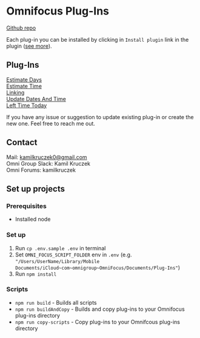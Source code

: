 # Omnifocus Plug-Ins

[Github repo](https://github.com/mmaer/omnifocus-scripts)

Each plug-in you can be installed by clicking in `Install plugin` link in the plugin ([see more](https://omni-automation.com/plugins/install-links.html)).

## Plug-Ins 

[Estimate Days](./scripts/estimateDays)\
[Estimate Time](./scripts/estimateTime)\
[Linking](./scripts/linking/)\
[Update Dates And Time](./scripts/updateDatesAndTime/)\
[Left Time Today](./scripts/leftTimeToday/)

If you have any issue or suggestion to update existing plug-in or create the new one. Feel free to reach me out.

## Contact

Mail: kamilkruczek0@gmail.com\
Omni Group Slack: Kamil Kruczek\
Omni Forums: kamilkruczek

## Set up projects

### Prerequisites
- Installed node

### Set up 

1. Run `cp .env.sample .env` in terminal
2. Set `OMNI_FOCUS_SCRIPT_FOLDER` env in `.env` (e.g. `"/Users/UserName/Library/Mobile Documents/iCloud~com~omnigroup~OmniFocus/Documents/Plug-Ins"`)
3. Run `npm install`

### Scripts
- `npm run build` - Builds all scripts
- `npm run buildAndCopy` - Builds and copy plug-ins to your Omnifocus plug-ins directory
- `npm run copy-scripts` - Copy plug-ins to your Omnifcous plug-ins directory
